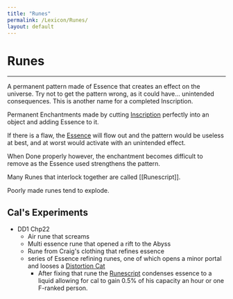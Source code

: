 ```yaml
---
title: "Runes"
permalink: /Lexicon/Runes/
layout: default
---
```

# Runes
---
A permanent pattern made of Essence that creates an effect on the universe. Try not to get the pattern wrong, as it could have... unintended consequences. This is another name for a completed Inscription.


Permanent Enchantments made by cutting [Inscription](Inscription.md) perfectly into an object and adding Essence to it.

If there is a flaw, the [Essence](Essence.md) will flow out and the pattern would be useless at best, and at worst would activate with an unintended effect.

When Done properly however, the enchantment becomes difficult to remove as the Essence used strengthens the pattern.

Many Runes that interlock together are called [[Runescript]].

Poorly made runes tend to explode.


## Cal's Experiments
- DD1 Chp22
	- Air rune that screams
	- Multi essence rune that opened a rift to the Abyss
	- Rune from Craig's clothing that refines essence
	- series of Essence refining runes, one of which opens a minor portal and looses a [Distortion Cat](../_Bestiary/DD/DistortionCat.md)
		- After fixing that rune the [Runescript](Runescript) condenses essence to a liquid allowing for cal to gain 0.5% of his capacity an hour or one F-ranked person.